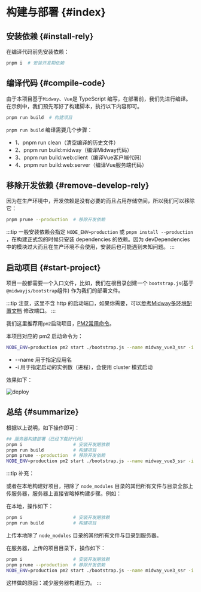 # 构建与部署 {#index}

## 安装依赖 {#install-rely}

在编译代码前先安装依赖：

```sh
pnpm i  # 安装开发期依赖
```

## 编译代码 {#compile-code}

由于本项目基于`Midway`、`Vue`是 TypeScript 编写，在部署前，我们先进行编译。在示例中，我们预先写好了构建脚本，执行以下内容即可。

```sh
pnpm run build  # 构建项目
```


`pnpm run build` 编译需要几个步骤：

- 1、pnpm run clean（清空编译的历史文件）
- 2、pnpm run build:midway（编译Midway代码）
- 3、pnpm run build:web:client（编译Vue客户端代码）
- 4、pnpm run build:web:server（编译Vue服务端代码）


## 移除开发依赖 {#remove-develop-rely}

因为在生产环境中，开发依赖是没有必要的而且占用存储空间，所以我们可以移除它：

```sh
pnpm prune --production  # 移除开发依赖
```

:::tip
一般安装依赖会指定 `NODE_ENV=production` 或 `pnpm install --production` ，在构建正式包的时候只安装 dependencies 的依赖。因为 devDependencies 中的模块过大而且在生产环境不会使用，安装后也可能遇到未知问题。
:::


## 启动项目 {#start-project}

项目一般都需要一个入口文件，比如，我们在根目录创建一个 `bootstrap.js`(基于`@midwayjs/bootstrap`组件) 作为我们的部署文件。

:::tip
注意，这里不含 http 的启动端口，如果你需要，可以[参考Midway多环境配置文档](/guide/essentials/config.md#midway-env-config) 修改端口。
:::

我们这里推荐用`pm2`启动项目，[PM2常用命令](http://liqingsong.cc/article/detail/3)。

本项目对应的 pm2 启动命令为：

```sh
NODE_ENV=production pm2 start ./bootstrap.js --name midway_vue3_ssr -i 4
```

- --name 用于指定应用名
- -i 用于指定启动的实例数（进程），会使用 cluster 模式启动

效果如下：

![deploy](/images/deploy.png)



## 总结 {#summarize}

根据以上说明，如下操作即可：

```sh
## 服务器构建部署（已经下载好代码）
pnpm i                   # 安装开发期依赖
pnpm run build           # 构建项目
pnpm prune --production  # 移除开发依赖
NODE_ENV=production pm2 start ./bootstrap.js --name midway_vue3_ssr -i 4 # 启动项目
```

:::tip 补充：

或者在本地构建好项目，把除了 `node_modules` 目录的其他所有文件与目录全部上传服务器，服务器上直接省略掉构建步骤。例如：

在本地，操作如下：

```sh
pnpm i                   # 安装开发期依赖
pnpm run build           # 构建项目
```
上传本地除了 `node_modules` 目录的其他所有文件与目录到服务器。

在服务器，上传的项目目录下，操作如下：
```sh
pnpm i                   # 安装开发期依赖
pnpm prune --production  # 移除开发依赖
NODE_ENV=production pm2 start ./bootstrap.js --name midway_vue3_ssr -i 4 # 启动项目
```

这样做的原因：减少服务器构建压力。
:::




